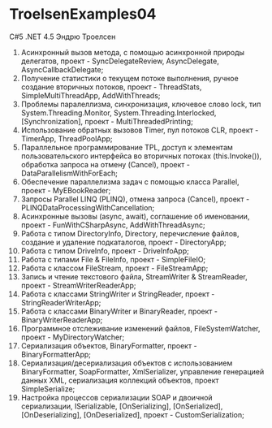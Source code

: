 # TroelsenExamples04
C#5 .NET 4.5 Эндрю Троелсен
1) Асинхронный вызов метода, с помощью асинхронной природы делегатов, проект - SyncDelegateReview, AsyncDelegate, AsyncCallbackDelegate;
2) Получение статистики о текущем потоке выполнения, ручное создание вторичных потоков, проект - ThreadStats, SimpleMultiThreadApp, AddWithThreads;
3) Проблемы паралеллизма, синхронизация, ключевое слово lock, тип System.Threading.Monitor, System.Threading.Interlocked, [Synchronization], проект - MultiThreadedPrinting;
4) Использование обратных вызовов Timer, пул потоков CLR, проект - TimerApp, ThreadPoolApp;
5) Параллельное программирование TPL, доступ к элементам пользовательского интерфейса во вторичных потоках (this.Invoke()), обработка запроса на отмену (Cancel), проект - DataParallelismWithForEach;
6) Обеспечение параллелизма задач с помощью класса Parallel, проект - MyEBookReader;
7) Запросы Parallel LINQ (PLINQ), отмена запроса (Cancel), проект - PLINQDataProcessingWithCancellation;
8) Асинхронные вызовы (async, await), соглашение об именовании, проект - FunWithCSharpAsync, AddWithThreadAsync;
9) Работа с типом DirectoryInfo, Directory, перечисление файлов, создание и удаление подкаталогов, проект - DirectoryApp;
10) Работа с типом DriveInfo, проект - DriveInfoApp;
11) Работа с типами File & FileInfo, проект - SimpleFileIO;
12) Работа с классом FileStream, проект - FileStreamApp;
13) Запись и чтение текстового файла, StreamWriter & StreamReader, проект - StreamWriterReaderApp;
14) Работа с классами StringWriter и StringReader, проект - StringReaderWriterApp;
15) Работа с классами BinaryWriter и BinaryReader, проект - BinaryWriterReaderApp;
16) Программное отслеживание изменений файлов, FileSystemWatcher, проект - MyDirectoryWatcher;
17) Сериализация объектов, BinaryFormatter, проект - BinaryFormatterApp;
18) Сериализация/десериализация объектов с использованием BinaryFormatter, SoapFormatter, XmlSerializer, управление генерацией данных XML, сериализация коллекций объектов, проект SimpleSerialize;
19) Настройка процессов сериализации SOAP и двоичной сериализации, ISerializable, [OnSerializing], [OnSerialized], [OnDeserializing], [OnDeserialized], проект - CustomSerialization;
